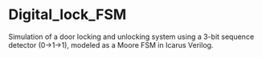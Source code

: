 # Digital_lock_FSM
Simulation of a door locking and unlocking system using a 3-bit sequence detector (0→1→1), modeled as a Moore FSM in Icarus Verilog. 
